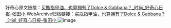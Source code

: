 好奇心原文链接：[买瓶指甲油，也算拥有了Dolce & Gabbana？_时尚_好奇心日报-张田小 ](https://www.qdaily.com/articles/10818.html)
WebArchive归档链接：[买瓶指甲油，也算拥有了Dolce & Gabbana？_时尚_好奇心日报-张田小 ](http://web.archive.org/web/20190623163236/https://www.qdaily.com/articles/10818.html)
![image](http://ww3.sinaimg.cn/large/007d5XDply1g3wg49w5emj30u03hq1kx)